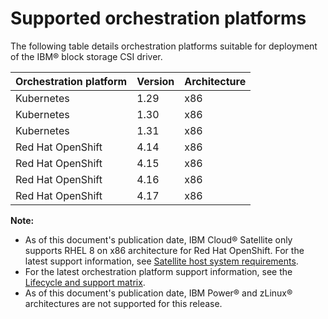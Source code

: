 # Supported orchestration platforms

The following table details orchestration platforms suitable for deployment of the IBM® block storage CSI driver.

|Orchestration platform| Version |Architecture|
|----------------------|---------|------------|
|Kubernetes| 1.29    |x86|
|Kubernetes| 1.30    |x86|
|Kubernetes| 1.31    |x86|
|Red Hat OpenShift| 4.14    |x86|
|Red Hat OpenShift| 4.15    |x86|
|Red Hat OpenShift| 4.16    |x86|
|Red Hat OpenShift| 4.17    |x86|

**Note:** 
- As of this document's publication date, IBM Cloud® Satellite only supports RHEL 8 on x86 architecture for Red Hat OpenShift. For the latest support information, see [Satellite host system requirements](https://cloud.ibm.com/docs/satellite?topic=satellite-host-reqs).
- For the latest orchestration platform support information, see the [Lifecycle and support matrix](https://www.ibm.com/docs/en/stg-block-csi-driver?topic=SSRQ8T/landing/csi_lifecycle_support_matrix.html).
- As of this document's publication date, IBM Power® and zLinux® architectures are not supported for this release.

